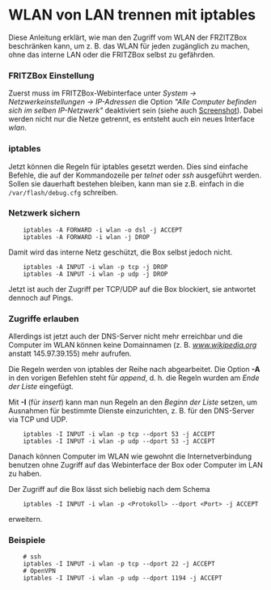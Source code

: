 # WLAN von LAN trennen mit iptables

Diese Anleitung erklärt, wie man den Zugriff vom WLAN der FRZITZBox
beschränken kann, um z. B. das WLAN für jeden zugänglich zu machen, ohne
das interne LAN oder die FRITZBox selbst zu gefährden.

### FRITZBox Einstellung

Zuerst muss im FRITZBox-Webinterface unter *System →
Netzwerkeinstellungen → IP-Adressen* die Option *"Alle Computer
befinden sich im selben IP-Netzwerk"* deaktiviert sein (siehe auch
[Screenshot](/screenshots/48 "Einstellungen für separate Netzwerke (Fritz!Box 7050)")).
Dabei werden nicht nur die Netze getrennt, es entsteht auch ein neues
Interface *wlan*.

### iptables

Jetzt können die Regeln für iptables gesetzt werden. Dies sind einfache
Befehle, die auf der Kommandozeile per *telnet* oder *ssh* ausgeführt
werden. Sollen sie dauerhaft bestehen bleiben, kann man sie z.B. einfach
in die `/var/flash/debug.cfg` schreiben.

### Netzwerk sichern

```
    iptables -A FORWARD -i wlan -o dsl -j ACCEPT
    iptables -A FORWARD -i wlan -j DROP
```

Damit wird das interne Netz geschützt, die Box selbst jedoch nicht.

```
    iptables -A INPUT -i wlan -p tcp -j DROP
    iptables -A INPUT -i wlan -p udp -j DROP
```

Jetzt ist auch der Zugriff per TCP/UDP auf die Box blockiert, sie
antwortet dennoch auf Pings.

### Zugriffe erlauben

Allerdings ist jetzt auch der DNS-Server nicht mehr erreichbar und die
Computer im WLAN können keine Domainnamen (z. B. *www.wikipedia.org*
anstatt 145.97.39.155) mehr aufrufen.

Die Regeln werden von iptables der Reihe nach abgearbeitet. Die Option
**-A** in den vorigen Befehlen steht für *append*, d. h. die Regeln
wurden am *Ende der Liste* eingefügt.

Mit **-I** (für *insert*) kann man nun Regeln an den *Beginn der Liste*
setzen, um Ausnahmen für bestimmte Dienste einzurichten, z. B. für den
DNS-Server via TCP und UDP.

```
    iptables -I INPUT -i wlan -p tcp --dport 53 -j ACCEPT
    iptables -I INPUT -i wlan -p udp --dport 53 -j ACCEPT
```

Danach können Computer im WLAN wie gewohnt die Internetverbindung
benutzen ohne Zugriff auf das Webinterface der Box oder Computer im LAN
zu haben.

Der Zugriff auf die Box lässt sich beliebig nach dem Schema

```
    iptables -I INPUT -i wlan -p <Protokoll> --dport <Port> -j ACCEPT
```

erweitern.

### Beispiele

```
    # ssh
    iptables -I INPUT -i wlan -p tcp --dport 22 -j ACCEPT
    # OpenVPN
    iptables -I INPUT -i wlan -p udp --dport 1194 -j ACCEPT
```


